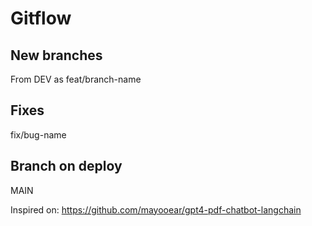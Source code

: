 # Gitflow

## New branches

From DEV as feat/branch-name

## Fixes

fix/bug-name

## Branch on deploy

MAIN

Inspired on: https://github.com/mayooear/gpt4-pdf-chatbot-langchain
